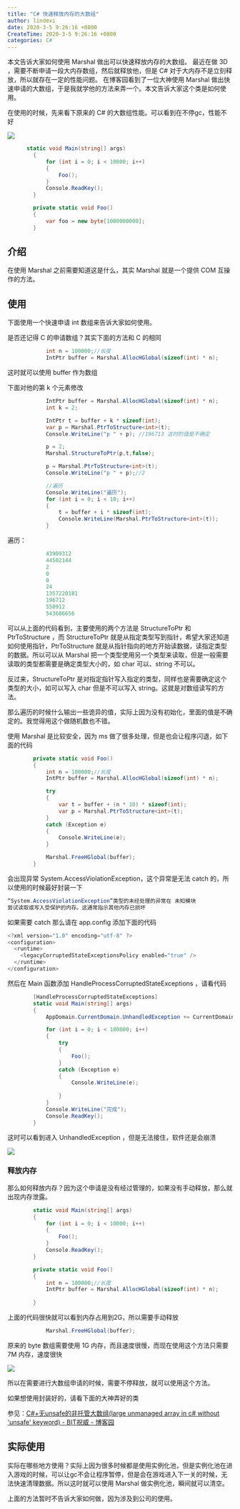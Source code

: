 ```yaml
---
title: "C# 快速释放内存的大数组"
author: lindexi
date: 2020-3-5 9:26:16 +0800
CreateTime: 2020-3-5 9:26:16 +0800
categories: C#
---
```


本文告诉大家如何使用 Marshal 做出可以快速释放内存的大数组。
最近在做 3D ，需要不断申请一段大内存数组，然后就释放他，但是 C# 对于大内存不是立刻释放，所以就存在一定的性能问题。
在博客园看到了一位大神使用 Marshal 做出快速申请的大数组，于是我就学他的方法来弄一个。本文告诉大家这个类是如何使用。

<!--more-->



在使用的时候，先来看下原来的 C# 的大数组性能。可以看到在不停gc，性能不好

![](http://image.acmx.xyz/34fdad35-5dfe-a75b-2b4b-8c5e313038e2%2F201712151723520171220112957.jpg)

```csharp
      static void Main(string[] args)
        {
            for (int i = 0; i < 10000; i++)
            {
                Foo();
            }
            Console.ReadKey();
        }

        private static void Foo()
        {
            var foo = new byte[1000000000];
        }
```

## 介绍

在使用 Marshal 之前需要知道这是什么，其实 Marshal 就是一个提供 COM 互操作的方法。

## 使用

下面使用一个快速申请 int 数组来告诉大家如何使用。

是否还记得 C 的申请数组？其实下面的方法和 C 的相同

```csharp
            int n = 100000;//长度
            IntPtr buffer = Marshal.AllocHGlobal(sizeof(int) * n);
```

这时就可以使用 buffer 作为数组

下面对他的第 k 个元素修改

```csharp
            IntPtr buffer = Marshal.AllocHGlobal(sizeof(int) * n);
            int k = 2;

            IntPtr t = buffer + k * sizeof(int);
            var p = Marshal.PtrToStructure<int>(t);
            Console.WriteLine("p " + p); //196713 这时的值是不确定

            p = 2;
            Marshal.StructureToPtr(p,t,false);

            p = Marshal.PtrToStructure<int>(t);
            Console.WriteLine("p " + p);//2

            //遍历
            Console.WriteLine("遍历");
            for (int i = 0; i < 10; i++)
            {
                t = buffer + i * sizeof(int);
                Console.WriteLine(Marshal.PtrToStructure<int>(t));
            }
```

遍历：

```csharp
            43909312
            44502144
            2
            0
            0
            24
            1357220181
            196712
            550912
            543686656
```

可以从上面的代码看到，主要使用的两个方法是 StructureToPtr 和 PtrToStructure ，而 StructureToPtr 就是从指定类型写到指针，希望大家还知道如何使用指针，PtrToStructure 就是从指针指向的地方开始读数据，读指定类型的数据。所以可以从 Marshal 把一个类型使用另一个类型来读取，但是一般需要读取的类型都需要是确定类型大小的，如 char 可以、string 不可以。

反过来，StructureToPtr 是对指定指针写入指定的类型，同样也是需要确定这个类型的大小，如可以写入 char 但是不可以写入 string。这就是对数组读写的方法。

那么遍历的时候什么输出一些诡异的值，实际上因为没有初始化，里面的值是不确定的。我觉得用这个做随机数也不错。

使用 Marshal 是比较安全，因为 ms 做了很多处理，但是也会让程序闪退，如下面的代码

```csharp
        private static void Foo()
        {
            int n = 100000;//长度
            IntPtr buffer = Marshal.AllocHGlobal(sizeof(int) * n);

            try
            {
                var t = buffer + (n * 10) * sizeof(int);
                var p = Marshal.PtrToStructure<int>(t);
            }
            catch (Exception e)
            {
                Console.WriteLine(e);
            }

            Marshal.FreeHGlobal(buffer);
        }
```

会出现异常 System.AccessViolationException，这个异常是无法 catch 的，所以使用的时候最好封装一下

```csharp
“System.AccessViolationException”类型的未经处理的异常在 未知模块
尝试读取或写入受保护的内存。这通常指示其他内存已损坏
```

如果需要 catch 那么请在 app.config 添加下面的代码

```csharp
<?xml version="1.0" encoding="utf-8" ?>
<configuration>
  <runtime>
    <legacyCorruptedStateExceptionsPolicy enabled="true" />
  </runtime>
</configuration>
```

然后在 Main 函数添加 HandleProcessCorruptedStateExceptions ，请看代码

```csharp
        [HandleProcessCorruptedStateExceptions]
        static void Main(string[] args)
        {
            AppDomain.CurrentDomain.UnhandledException += CurrentDomain_UnhandledException;

            for (int i = 0; i < 100000; i++)
            {
                try
                {
                    Foo();
                }
                catch (Exception e)
                {
                    Console.WriteLine(e);
                   
                }
            }
            Console.WriteLine("完成");
            Console.ReadKey();
        }
```

这时可以看到进入 UnhandledException ，但是无法接住，软件还是会崩溃

![](http://image.acmx.xyz/34fdad35-5dfe-a75b-2b4b-8c5e313038e2%2F201712151723520171220152536.jpg)

### 释放内存

那么如何释放内存？因为这个申请是没有经过管理的，如果没有手动释放，那么就出现内存泄露。

```csharp
        static void Main(string[] args)
        {
            for (int i = 0; i < 10000; i++)
            {
                Foo();
            }
            Console.ReadKey();
        }

        private static void Foo()
        {
            int n = 100000;//长度
            IntPtr buffer = Marshal.AllocHGlobal(sizeof(int) * n);
           
        }
```

上面的代码很快就可以看到内存占用到2G，所以需要手动释放

```csharp
            Marshal.FreeHGlobal(buffer);

```

原来的 byte 数组需要使用 1G 内存，而且速度很慢，而现在使用这个方法只需要 7M 内存，速度很快

![](http://image.acmx.xyz/34fdad35-5dfe-a75b-2b4b-8c5e313038e2%2F201712151723520171220142918.jpg)

所以在需要进行大数组申请的时候，需要不停释放，就可以使用这个方法。

如果想使用封装好的，请看下面的大神弄好的类

参见：[C#+无unsafe的非托管大数组(large unmanaged array in c# without 'unsafe' keyword) - BIT祝威 - 博客园](http://www.cnblogs.com/bitzhuwei/p/huge-unmanged-array-in-csharp.html )

## 实际使用

实际在哪些地方使用？实际上因为很多时候都是使用实例化池，但是实例化池在进入游戏的时候，可以让gc不会让程序暂停，但是会在游戏进入下一关的时候，无法快速清理数据。所以这时就可以使用 Marshal 做实例化池，瞬间就可以清空。

上面的方法暂时不告诉大家如何做，因为涉及到公司的使用。

